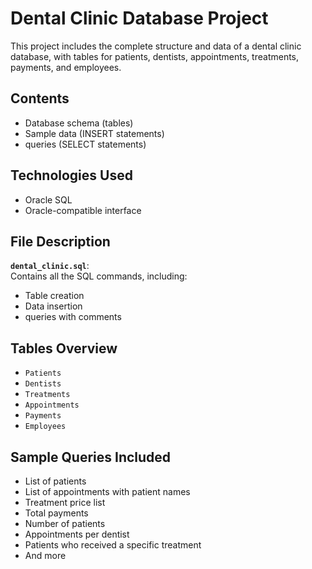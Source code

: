 # Dental Clinic Database Project

This project includes the complete structure and data of a dental clinic database,
with tables for patients, dentists, appointments, treatments, payments, and employees.

## Contents

- Database schema (tables)
- Sample data (INSERT statements)
- queries (SELECT statements)

## Technologies Used

- Oracle SQL
- Oracle-compatible interface

## File Description

**`dental_clinic.sql`**:  
Contains all the SQL commands, including:
- Table creation
- Data insertion
- queries with comments

## Tables Overview

- `Patients`
- `Dentists`
- `Treatments`
- `Appointments`
- `Payments`
- `Employees`

##  Sample Queries Included

- List of patients
- List of appointments with patient names
- Treatment price list
- Total payments
- Number of patients
- Appointments per dentist
- Patients who received a specific treatment
- And more

